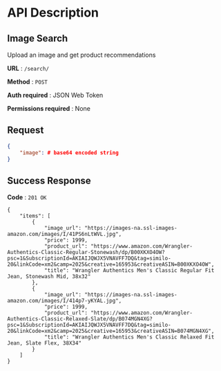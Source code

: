 # API Description

## Image Search
Upload an image and get product recommendations

**URL** : `/search/`

**Method** : `POST`

**Auth required** : JSON Web Token

**Permissions required** : None

## Request
```json
{
    "image": # base64 encoded string
}
```

## Success Response

**Code** : `201 OK`

```json{
{
    "items": [
        {
            "image_url": "https://images-na.ssl-images-amazon.com/images/I/41PS6nLtWVL.jpg",
            "price": 1999,
            "product_url": "https://www.amazon.com/Wrangler-Authentics-Classic-Regular-Stonewash/dp/B00XKXO4OW?psc=1&SubscriptionId=AKIAIJQWJX5VNAVFF7DQ&tag=similo-20&linkCode=xm2&camp=2025&creative=165953&creativeASIN=B00XKXO4OW",
            "title": "Wrangler Authentics Men's Classic Regular Fit Jean, Stonewash Mid, 38x32"
        },
        {
            "image_url": "https://images-na.ssl-images-amazon.com/images/I/414p7-yKYAL.jpg",
            "price": 1999,
            "product_url": "https://www.amazon.com/Wrangler-Authentics-Classic-Relaxed-Slate/dp/B074MGN4XG?psc=1&SubscriptionId=AKIAIJQWJX5VNAVFF7DQ&tag=similo-20&linkCode=xm2&camp=2025&creative=165953&creativeASIN=B074MGN4XG",
            "title": "Wrangler Authentics Men's Classic Relaxed Fit Jean, Slate Flex, 38X34"
        }
    ]
}
```
